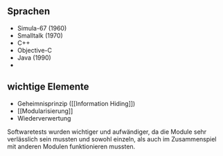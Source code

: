 ## Sprachen
- Simula-67 (1960)
- Smalltalk (1970)
- C++
- Objective-C
- Java (1990)
- 

## wichtige Elemente
- Geheimnisprinzip ([[Information Hiding]])
- [[Modularisierung]]
- Wiederverwertung

Softwaretests wurden wichtiger und aufwändiger, da die Module sehr verlässlich sein mussten und sowohl einzeln, als auch im Zusammenspiel mit anderen Modulen funktionieren mussten.